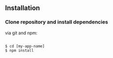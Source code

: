 ## Installation

### Clone repository and install dependencies

via git and npm:

```

$ cd [my-app-name]
$ npm install
```

